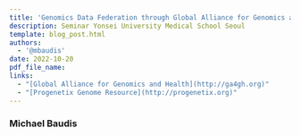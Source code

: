 ```yaml
---
title: 'Genomics Data Federation through Global Alliance for Genomics and Health Standards: Development and Implementation of the GA4GH Beacon Protocol'
description: Seminar Yonsei University Medical School Seoul
template: blog_post.html 
authors:
  - '@mbaudis'
date: 2022-10-20
pdf_file_name: 
links:
  - "[Global Alliance for Genomics and Health](http://ga4gh.org)"
  - "[Progenetix Genome Resource](http://progenetix.org)"
---
```


### Michael Baudis
